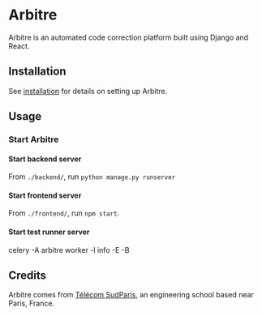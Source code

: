# Arbitre

Arbitre is an automated code correction platform built using Django and React.

## Installation

See [installation](./config/README.md) for details on setting up Arbitre.

## Usage

### Start Arbitre

#### Start backend server

From `./backend/`, run `python manage.py runserver`

#### Start frontend server

From `./frontend/`, run `npm start`.

#### Start test runner server

celery -A arbitre worker -l info -E -B

## Credits

Arbitre comes from [Télécom SudParis](https://www.telecom-sudparis.eu/), an engineering school based near Paris, France.
